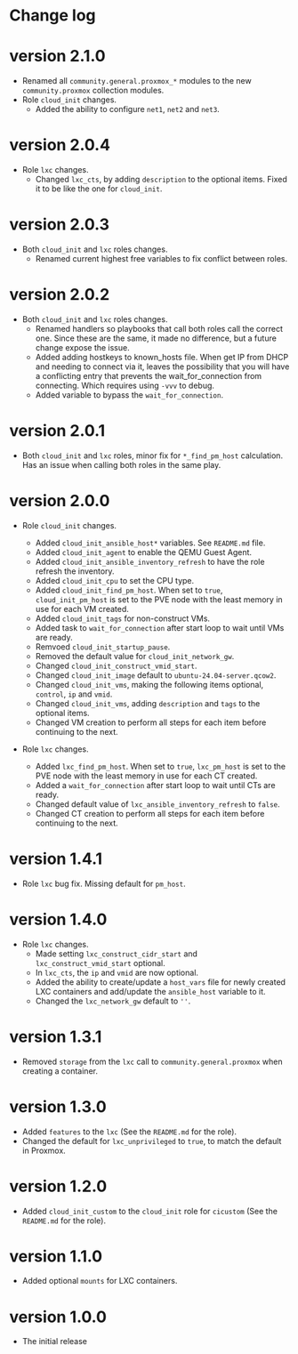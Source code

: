 # Change log

# version 2.1.0

- Renamed all `community.general.proxmox_*` modules to the new `community.proxmox` collection modules.
- Role `cloud_init` changes.
    - Added the ability to configure `net1`, `net2` and `net3`.

# version 2.0.4

- Role `lxc` changes.
    - Changed `lxc_cts`, by adding `description` to the optional items. Fixed it to be like the one for `cloud_init`.

# version 2.0.3

- Both `cloud_init` and `lxc` roles changes.
    - Renamed current highest free variables to fix conflict between roles.

# version 2.0.2

- Both `cloud_init` and `lxc` roles changes.
    - Renamed handlers so playbooks that call both roles call the correct one.
      Since these are the same, it made no difference, but a future change
      expose the issue.
    - Added adding hostkeys to known_hosts file.
      When get IP from DHCP and needing to connect via it,
      leaves the possibility that you will have a conflicting entry
      that prevents the wait_for_connection from connecting.
      Which requires using `-vvv` to debug.
    - Added variable to bypass the `wait_for_connection`.

# version 2.0.1

- Both `cloud_init` and `lxc` roles, minor fix for `*_find_pm_host` calculation.
  Has an issue when calling both roles in the same play.

# version 2.0.0

- Role `cloud_init` changes.
    - Added `cloud_init_ansible_host*` variables. See `README.md` file.
    - Added `cloud_init_agent` to enable the QEMU Guest Agent.
    - Added `cloud_init_ansible_inventory_refresh` to have the role refresh the inventory.
    - Added `cloud_init_cpu` to set the CPU type.
    - Added `cloud_init_find_pm_host`. When set to `true`, `cloud_init_pm_host` is set to the PVE node with the least memory in use for each VM created.
    - Added `cloud_init_tags` for non-construct VMs.
    - Added task to `wait_for_connection` after start loop to wait until VMs are ready.
    - Remvoed `cloud_init_startup_pause`.
    - Removed the default value for `cloud_init_network_gw`.
    - Changed `cloud_init_construct_vmid_start`.
    - Changed `cloud_init_image` default to `ubuntu-24.04-server.qcow2`.
    - Changed `cloud_init_vms`, making the following items optional, `control`, `ip` and `vmid`.
    - Changed `cloud_init_vms`, adding `description` and `tags` to the optional items.
    - Changed VM creation to perform all steps for each item before continuing to the next.

- Role `lxc` changes.
    - Added `lxc_find_pm_host`. When set to `true`, `lxc_pm_host` is set to the PVE node with the least memory in use for each CT created.
    - Added a `wait_for_connection` after start loop to wait until CTs are ready.
    - Changed default value of `lxc_ansible_inventory_refresh` to `false`.
    - Changed CT creation to perform all steps for each item before continuing to the next.

# version 1.4.1

- Role `lxc` bug fix. Missing default for `pm_host`.

# version 1.4.0

- Role `lxc` changes.
    - Made setting `lxc_construct_cidr_start` and `lxc_construct_vmid_start` optional.
    - In `lxc_cts`, the `ip` and `vmid` are now optional.
    - Added the ability to create/update a `host_vars` file for newly created LXC containers and add/update the `ansible_host` variable to it.
    - Changed the `lxc_network_gw` default to `''`.

# version 1.3.1

- Removed `storage` from the `lxc` call to `community.general.proxmox` when creating a container.

# version 1.3.0

- Added `features` to the `lxc` (See the `README.md` for the role).
- Changed the default for `lxc_unprivileged` to `true`, to match the default in Proxmox.

# version 1.2.0

- Added `cloud_init_custom` to the `cloud_init` role for `cicustom` (See the `README.md` for the role).

# version 1.1.0

- Added optional `mounts` for LXC containers.

# version 1.0.0

- The initial release
